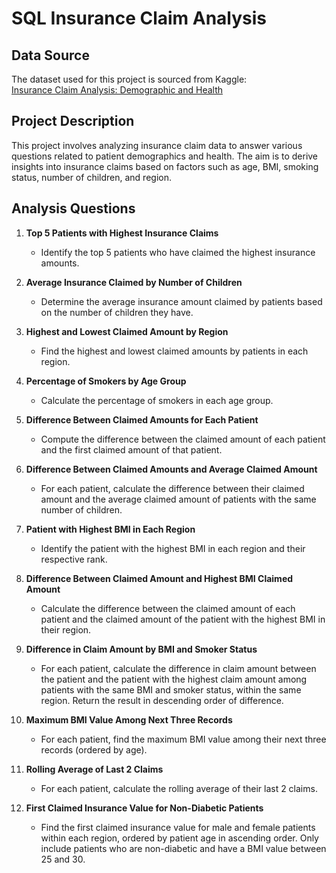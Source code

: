 # SQL Insurance Claim Analysis

## Data Source

The dataset used for this project is sourced from Kaggle:  
[Insurance Claim Analysis: Demographic and Health](https://www.kaggle.com/datasets/thedevastator/insurance-claim-analysis-demographic-and-health)

## Project Description

This project involves analyzing insurance claim data to answer various questions related to patient demographics and health. The aim is to derive insights into insurance claims based on factors such as age, BMI, smoking status, number of children, and region.

## Analysis Questions

1. **Top 5 Patients with Highest Insurance Claims**
   - Identify the top 5 patients who have claimed the highest insurance amounts.

2. **Average Insurance Claimed by Number of Children**
   - Determine the average insurance amount claimed by patients based on the number of children they have.

3. **Highest and Lowest Claimed Amount by Region**
   - Find the highest and lowest claimed amounts by patients in each region.

4. **Percentage of Smokers by Age Group**
   - Calculate the percentage of smokers in each age group.

5. **Difference Between Claimed Amounts for Each Patient**
   - Compute the difference between the claimed amount of each patient and the first claimed amount of that patient.

6. **Difference Between Claimed Amounts and Average Claimed Amount**
   - For each patient, calculate the difference between their claimed amount and the average claimed amount of patients with the same number of children.

7. **Patient with Highest BMI in Each Region**
   - Identify the patient with the highest BMI in each region and their respective rank.

8. **Difference Between Claimed Amount and Highest BMI Claimed Amount**
   - Calculate the difference between the claimed amount of each patient and the claimed amount of the patient with the highest BMI in their region.

9. **Difference in Claim Amount by BMI and Smoker Status**
   - For each patient, calculate the difference in claim amount between the patient and the patient with the highest claim amount among patients with the same BMI and smoker status, within the same region. Return the result in descending order of difference.

10. **Maximum BMI Value Among Next Three Records**
    - For each patient, find the maximum BMI value among their next three records (ordered by age).

11. **Rolling Average of Last 2 Claims**
    - For each patient, calculate the rolling average of their last 2 claims.

12. **First Claimed Insurance Value for Non-Diabetic Patients**
    - Find the first claimed insurance value for male and female patients within each region, ordered by patient age in ascending order. Only include patients who are non-diabetic and have a BMI value between 25 and 30.
